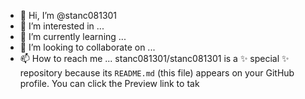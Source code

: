 - 👋 Hi, I’m @stanc081301
- 👀 I’m interested in ...
- 🌱 I’m currently learning ...
- 💞️ I’m looking to collaborate on ...
- 📫 How to reach me ...
stanc081301/stanc081301 is a ✨ special ✨ repository because its `README.md` (this file) appears on your GitHub profile.
You can click the Preview link to tak<!---
stanc081301/stanc081301 is a ✨ special ✨ repository because its `README.md` (this file) appears on your GitHub profile.
You can click the Preview link to take a look at your changes.
--->

<!---
stanc081301/stanc081301 is a ✨ special ✨ repository because its `README.md` (this file) appears on your GitHub profile.
You can click the Preview link to tak<!---
stanc081301/stanc081301 is a ✨ special ✨ repository because its `README.md` (this file) appears on your GitHub profile.
You can click the Preview link to take a look at your changes.
--->
